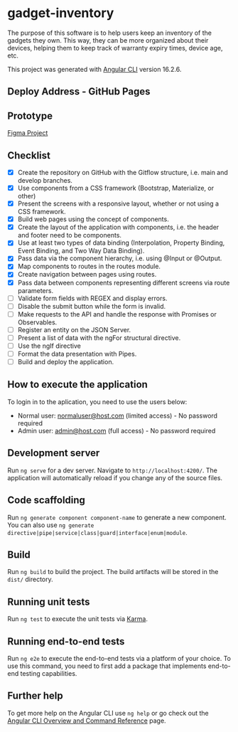# gadget-inventory

The purpose of this software is to help users keep an inventory of the gadgets they own. This way, they can be more organized about their devices, helping them to keep track of warranty expiry times, device age, etc.

This project was generated with [Angular CLI](https://github.com/angular/angular-cli) version 16.2.6.

## Deploy Address - GitHub Pages


## Prototype
[Figma Project](https://www.figma.com/file/P33uFr96uPPgNpL1oy9e5F/Gadget-Inventory?type=design&node-id=3%3A2&mode=design&t=ducjazfMI65fUqh5-1)

## Checklist

- [x] Create the repository on GitHub with the Gitflow structure, i.e. main and develop branches.
- [x] Use components from a CSS framework (Bootstrap, Materialize, or other)
- [x] Present the screens with a responsive layout, whether or not using a CSS framework.
- [x] Build web pages using the concept of components.
- [x] Create the layout of the application with components, i.e. the header and footer need to be components.
- [x] Use at least two types of data binding (Interpolation, Property Binding, Event Binding, and Two Way Data Binding).
- [x] Pass data via the component hierarchy, i.e. using @Input or @Output.
- [x] Map components to routes in the routes module.
- [x] Create navigation between pages using routes.
- [x] Pass data between components representing different screens via route parameters.
- [ ] Validate form fields with REGEX and display errors.
- [ ] Disable the submit button while the form is invalid.
- [ ] Make requests to the API and handle the response with Promises or Observables.
- [ ] Register an entity on the JSON Server.
- [ ] Present a list of data with the ngFor structural directive.
- [ ] Use the ngIf directive
- [ ] Format the data presentation with Pipes.
- [ ] Build and deploy the application.

## How to execute the application
To login in to the aplication, you need to use the users below:
- Normal user: normaluser@host.com (limited access) - No password required
- Admin user: admin@host.com (full access) - No password required
## Development server

Run `ng serve` for a dev server. Navigate to `http://localhost:4200/`. The application will automatically reload if you change any of the source files.

## Code scaffolding

Run `ng generate component component-name` to generate a new component. You can also use `ng generate directive|pipe|service|class|guard|interface|enum|module`.

## Build

Run `ng build` to build the project. The build artifacts will be stored in the `dist/` directory.

## Running unit tests

Run `ng test` to execute the unit tests via [Karma](https://karma-runner.github.io).

## Running end-to-end tests

Run `ng e2e` to execute the end-to-end tests via a platform of your choice. To use this command, you need to first add a package that implements end-to-end testing capabilities.

## Further help

To get more help on the Angular CLI use `ng help` or go check out the [Angular CLI Overview and Command Reference](https://angular.io/cli) page.
